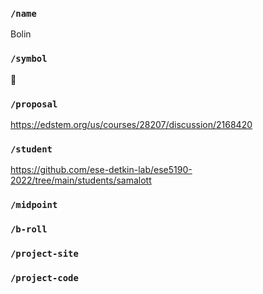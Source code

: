 ### `/name`
Bolin
### `/symbol`
🐶
### `/proposal`
https://edstem.org/us/courses/28207/discussion/2168420
### `/student`
https://github.com/ese-detkin-lab/ese5190-2022/tree/main/students/samalott
### `/midpoint`
### `/b-roll`
### `/project-site`
### `/project-code`
